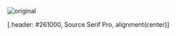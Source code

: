 ![original](../_assets/background/bg-orange-twitter.png)

[.header: #261000, Source Serif Pro, alignment(center)]
